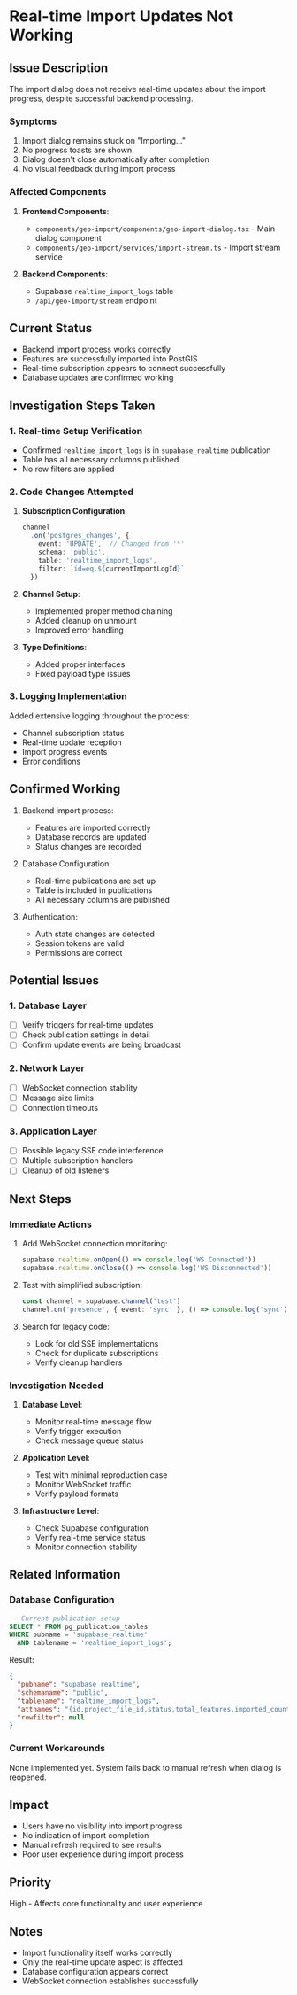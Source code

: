 # Real-time Import Updates Not Working

## Issue Description
The import dialog does not receive real-time updates about the import progress, despite successful backend processing.

### Symptoms
1. Import dialog remains stuck on "Importing..."
2. No progress toasts are shown
3. Dialog doesn't close automatically after completion
4. No visual feedback during import process

### Affected Components
1. **Frontend Components**:
   - `components/geo-import/components/geo-import-dialog.tsx` - Main dialog component
   - `components/geo-import/services/import-stream.ts` - Import stream service

2. **Backend Components**:
   - Supabase `realtime_import_logs` table
   - `/api/geo-import/stream` endpoint

## Current Status
- Backend import process works correctly
- Features are successfully imported into PostGIS
- Real-time subscription appears to connect successfully
- Database updates are confirmed working

## Investigation Steps Taken

### 1. Real-time Setup Verification
- Confirmed `realtime_import_logs` is in `supabase_realtime` publication
- Table has all necessary columns published
- No row filters are applied

### 2. Code Changes Attempted
1. **Subscription Configuration**:
   ```typescript
   channel
     .on('postgres_changes', {
       event: 'UPDATE',  // Changed from '*'
       schema: 'public',
       table: 'realtime_import_logs',
       filter: `id=eq.${currentImportLogId}`
     })
   ```

2. **Channel Setup**:
   - Implemented proper method chaining
   - Added cleanup on unmount
   - Improved error handling

3. **Type Definitions**:
   - Added proper interfaces
   - Fixed payload type issues

### 3. Logging Implementation
Added extensive logging throughout the process:
- Channel subscription status
- Real-time update reception
- Import progress events
- Error conditions

## Confirmed Working
1. Backend import process:
   - Features are imported correctly
   - Database records are updated
   - Status changes are recorded

2. Database Configuration:
   - Real-time publications are set up
   - Table is included in publications
   - All necessary columns are published

3. Authentication:
   - Auth state changes are detected
   - Session tokens are valid
   - Permissions are correct

## Potential Issues

### 1. Database Layer
- [ ] Verify triggers for real-time updates
- [ ] Check publication settings in detail
- [ ] Confirm update events are being broadcast

### 2. Network Layer
- [ ] WebSocket connection stability
- [ ] Message size limits
- [ ] Connection timeouts

### 3. Application Layer
- [ ] Possible legacy SSE code interference
- [ ] Multiple subscription handlers
- [ ] Cleanup of old listeners

## Next Steps

### Immediate Actions
1. Add WebSocket connection monitoring:
   ```typescript
   supabase.realtime.onOpen(() => console.log('WS Connected'))
   supabase.realtime.onClose(() => console.log('WS Disconnected'))
   ```

2. Test with simplified subscription:
   ```typescript
   const channel = supabase.channel('test')
   channel.on('presence', { event: 'sync' }, () => console.log('sync'))
   ```

3. Search for legacy code:
   - Look for old SSE implementations
   - Check for duplicate subscriptions
   - Verify cleanup handlers

### Investigation Needed
1. **Database Level**:
   - Monitor real-time message flow
   - Verify trigger execution
   - Check message queue status

2. **Application Level**:
   - Test with minimal reproduction case
   - Monitor WebSocket traffic
   - Verify payload formats

3. **Infrastructure Level**:
   - Check Supabase configuration
   - Verify real-time service status
   - Monitor connection stability

## Related Information

### Database Configuration
```sql
-- Current publication setup
SELECT * FROM pg_publication_tables 
WHERE pubname = 'supabase_realtime' 
  AND tablename = 'realtime_import_logs';
```

Result:
```json
{
  "pubname": "supabase_realtime",
  "schemaname": "public",
  "tablename": "realtime_import_logs",
  "attnames": "{id,project_file_id,status,total_features,imported_count,failed_count,collection_id,layer_id,metadata,created_at,updated_at}",
  "rowfilter": null
}
```

### Current Workarounds
None implemented yet. System falls back to manual refresh when dialog is reopened.

## Impact
- Users have no visibility into import progress
- No indication of import completion
- Manual refresh required to see results
- Poor user experience during import process

## Priority
High - Affects core functionality and user experience

## Notes
- Import functionality itself works correctly
- Only the real-time update aspect is affected
- Database configuration appears correct
- WebSocket connection establishes successfully 